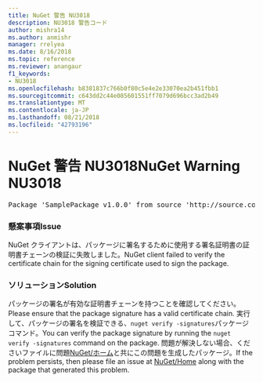 ```yaml
---
title: NuGet 警告 NU3018
description: NU3018 警告コード
author: mishra14
ms.author: anmishr
manager: rrelyea
ms.date: 8/16/2018
ms.topic: reference
ms.reviewer: anangaur
f1_keywords:
- NU3018
ms.openlocfilehash: b8381837c766b0f80c5e4e2e33070ea2b451fbb1
ms.sourcegitcommit: c643dd2c44e085601551ff7079d696bcc3ad2b49
ms.translationtype: MT
ms.contentlocale: ja-JP
ms.lasthandoff: 08/21/2018
ms.locfileid: "42793196"
---
```

# <a name="nuget-warning-nu3018"></a><span data-ttu-id="7d6b0-103">NuGet 警告 NU3018</span><span class="sxs-lookup"><span data-stu-id="7d6b0-103">NuGet Warning NU3018</span></span>

<pre>Package 'SamplePackage v1.0.0' from source 'http://source.com/index.json': The primary signature found a chain building issue: A certificate chain processed, but terminated in a root certificate which is not trusted by the trust provider.</pre>

### <a name="issue"></a><span data-ttu-id="7d6b0-104">懸案事項</span><span class="sxs-lookup"><span data-stu-id="7d6b0-104">Issue</span></span>

<span data-ttu-id="7d6b0-105">NuGet クライアントは、パッケージに署名するために使用する署名証明書の証明書チェーンの検証に失敗しました。</span><span class="sxs-lookup"><span data-stu-id="7d6b0-105">NuGet client failed to verify the certificate chain for the signing certificate used to sign the package.</span></span>


### <a name="solution"></a><span data-ttu-id="7d6b0-106">ソリューション</span><span class="sxs-lookup"><span data-stu-id="7d6b0-106">Solution</span></span>

<span data-ttu-id="7d6b0-107">パッケージの署名が有効な証明書チェーンを持つことを確認してください。</span><span class="sxs-lookup"><span data-stu-id="7d6b0-107">Please ensure that the package signature has a valid certificate chain.</span></span> <span data-ttu-id="7d6b0-108">実行して、パッケージの署名を検証できる、`nuget verify -signatures`パッケージ コマンド。</span><span class="sxs-lookup"><span data-stu-id="7d6b0-108">You can verify the package signature by running the `nuget verify -signatures` command on the package.</span></span> <span data-ttu-id="7d6b0-109">問題が解決しない場合、くださいファイルに問題[NuGet/ホーム](https://github.com/NuGet/Home/issues)と共にこの問題を生成したパッケージ。</span><span class="sxs-lookup"><span data-stu-id="7d6b0-109">If the problem persists, then please file an issue at [NuGet/Home](https://github.com/NuGet/Home/issues) along with the package that generated this problem.</span></span>


